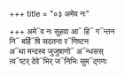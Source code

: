+++
title = "०३ अमेव नः"

+++
अमे᳓व नः सुहवा आ᳓ हि᳓ ग᳓न्तन  
नि᳓ बर्हि᳓षि सदतना र᳓णिष्टन  
अ᳓था मन्दस्व जुजुषाणो᳓ अ᳓न्धसस्  
त्व᳓ष्टर् देवे᳓भिर् ज᳓निभिः सुम᳓द्गणः